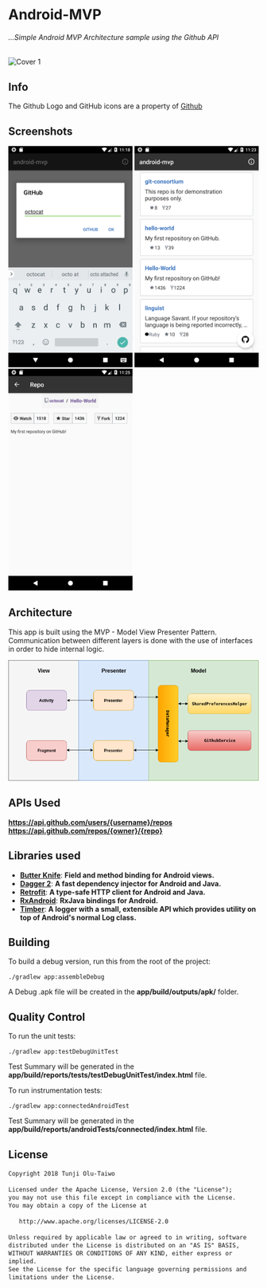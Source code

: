 Android-MVP
=======
###### ...Simple Android MVP Architecture sample using the Github API

<img src="images/cover_1.jpg" alt="Cover 1"/>


Info
--------
The Github Logo and GitHub icons are a property of <a href="https://www.github.com/" title="GitHub">Github</a>

Screenshots
----------

<img src="images/scr_dialog.png" width="250"> <img src="images/scr_main.png" width="250"> <img src="images/scr_repo.png" width="250">


Architecture
----------
This app is built using the MVP - Model View Presenter Pattern.  
Communication between different layers is done with the use of interfaces in order to hide internal logic.

<img src="images/android_mvp.png" alt="MVP"/>

APIs Used
----------
**https://api.github.com/users/{username}/repos**  
**https://api.github.com/repos/{owner}/{repo}**


Libraries used
--------
- [**Butter Knife**](https://jakewharton.github.io/butterknife/): **Field and method binding for Android views.**  
- [**Dagger 2**](https://google.github.io/dagger/): **A fast dependency injector for Android and Java.**  
- [**Retrofit**](https://square.github.io/retrofit/): **A type-safe HTTP client for Android and Java.**  
- [**RxAndroid**](https://github.com/ReactiveX/RxAndroid): **RxJava bindings for Android.**  
- [**Timber**](https://github.com/JakeWharton/timber): **A logger with a small, extensible API which provides utility on top of Android's normal Log class.**  


Building
--------

To build a debug version, run this from the root of the project:

    ./gradlew app:assembleDebug
A Debug .apk file will be created in the **app/build/outputs/apk/** folder.

Quality Control
-------

To run the unit tests:

	./gradlew app:testDebugUnitTest
Test Summary will be generated in the **app/build/reports/tests/testDebugUnitTest/index.html** file.

To run instrumentation tests:

	./gradlew app:connectedAndroidTest
Test Summary will be generated in the **app/build/reports/androidTests/connected/index.html** file.

  License
--------

    Copyright 2018 Tunji Olu-Taiwo

    Licensed under the Apache License, Version 2.0 (the "License");
    you may not use this file except in compliance with the License.
    You may obtain a copy of the License at

       http://www.apache.org/licenses/LICENSE-2.0

    Unless required by applicable law or agreed to in writing, software
    distributed under the License is distributed on an "AS IS" BASIS,
    WITHOUT WARRANTIES OR CONDITIONS OF ANY KIND, either express or implied.
    See the License for the specific language governing permissions and
    limitations under the License.
